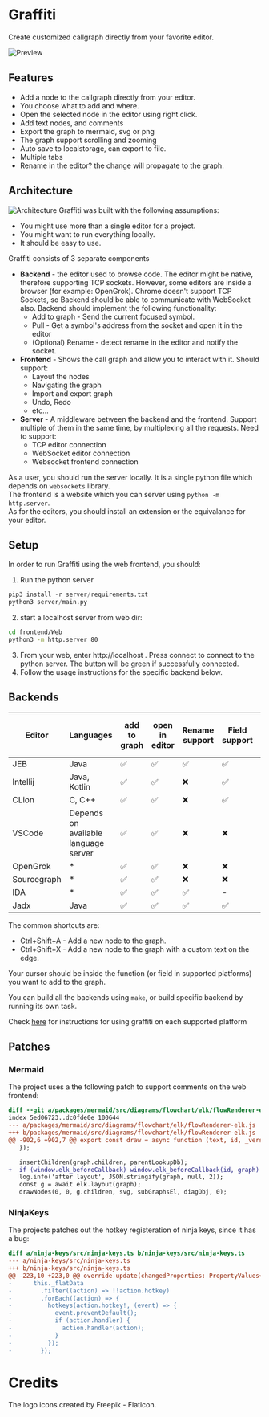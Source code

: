 Graffiti
========
Create customized callgraph directly from your favorite editor.

![Preview](docs/images/screenshots/screenshot.png)

## Features
* Add a node to the callgraph directly from your editor. 
* You choose what to add and where.
* Open the selected node in the editor using right click.
* Add text nodes, and comments
* Export the graph to mermaid, svg or png 
* The graph support scrolling and zooming
* Auto save to localstorage, can export to file.
* Multiple tabs
* Rename in the editor? the change will propagate to the graph.

## Architecture
![Architecture](docs/images/architecture.svg)
Graffiti was built with the following assumptions:
- You might use more than a single editor for a project.
- You might want to run everything locally.
- It should be easy to use.

Graffiti consists of 3 separate components
- **Backend** - the editor used to browse code. The editor might be native, therefore supporting TCP sockets. However, some editors are inside a browser (for example: OpenGrok). Chrome doesn't support TCP Sockets, so Backend should be able to communicate with WebSocket also. Backend should implement the following functionality:
    - Add to graph - Send the current focused symbol.
    - Pull - Get a symbol's address from the socket and open it in the editor
    - (Optional) Rename - detect rename in the editor and notify the socket.
- **Frontend** - Shows the call graph and allow you to interact with it. Should support:
    - Layout the nodes
    - Navigating the graph
    - Import and export graph
    - Undo, Redo
    - etc...
- **Server** - A middleware between the backend and the frontend. Support multiple of them in the same time, by multiplexing all the requests.
Need to support:
    - TCP editor connection
    - WebSocket editor connection
    - Websocket frontend connection

As a user, you should run the server locally. It is a single python file which depends on `websockets` library.  
The frontend is a website which you can server using `python -m http.server`.  
As for the editors, you should install an extension or the equivalance for your editor.

## Setup
In order to run Graffiti using the web frontend, you should:

1. Run the python server
```python
pip3 install -r server/requirements.txt
python3 server/main.py
```
2. start a localhost server from web dir:
```bash
cd frontend/Web
python3 -m http.server 80
```
3. From your web, enter http://localhost . Press connect to connect to the python server. The button will be green if successfully connected.
4. Follow the usage instructions for the specific backend below.

## Backends
| Editor      | Languages                            | add to graph | open in editor | Rename support | Field support | Add line to graph | Add xrefs |Socket type |
| ----------- | ------------------------------------ | ------------ | -------------- | -------------- | ------------- | ----------------- | --------- | ---------- |
| JEB         | Java                                 | ✅           | ✅            | ✅            | ✅            | ✅                |    ✅    | TCP        |
| Intellij    | Java, Kotlin                         | ✅           | ✅            | ❌            | ✅            | ✅                |    ✅    | TCP        |
| CLion       | C, C++                               | ✅           | ✅            | ❌            | ✅            | ✅                |    ❌    | TCP        |
| VSCode      | Depends on available language server | ✅           | ✅            | ❌            | ❌            | ✅                |    ❌    | TCP        |
| OpenGrok    | *                                    | ✅           | ✅            | ❌            | ❌            | ✅                |    ❌    | Websocket  |
| Sourcegraph | *                                    | ✅           | ✅            | ❌            | ❌            | ✅                |    ❌    | Websocket  |
| IDA         | *                                    | ✅           | ✅            | ✅            | -             | ✅                |    ✅    | TCP        |
| Jadx        | Java                                 | ✅           | ✅            | ✅            | ✅            | ❌                |    ✅    | TCP        |

The common shortcuts are:
* Ctrl+Shift+A - Add a new node to the graph.
* Ctrl+Shift+X - Add a new node to the graph with a custom text on the edge.

Your cursor should be inside the function (or field in supported platforms) you want to add to the graph.

You can build all the backends using `make`, or build specific backend by running its own task.

Check [here](docs/platforms) for instructions for using graffiti on each supported platform

## Patches
### Mermaid
The project uses a the following patch to support comments on the web frontend:
```diff
diff --git a/packages/mermaid/src/diagrams/flowchart/elk/flowRenderer-elk.js b/packages/mermaid/src/diagrams/flowchart/elk/flowRenderer-elk.js
index 5ed06723..dc0fde0e 100644
--- a/packages/mermaid/src/diagrams/flowchart/elk/flowRenderer-elk.js
+++ b/packages/mermaid/src/diagrams/flowchart/elk/flowRenderer-elk.js
@@ -902,6 +902,7 @@ export const draw = async function (text, id, _version, diagObj) {
   });

   insertChildren(graph.children, parentLookupDb);
+  if (window.elk_beforeCallback) window.elk_beforeCallback(id, graph)
   log.info('after layout', JSON.stringify(graph, null, 2));
   const g = await elk.layout(graph);
   drawNodes(0, 0, g.children, svg, subGraphsEl, diagObj, 0);
```
### NinjaKeys
The projects patches out the hotkey registeration of ninja keys, since it has a bug:
```diff
diff a/ninja-keys/src/ninja-keys.ts b/ninja-keys/src/ninja-keys.ts
--- a/ninja-keys/src/ninja-keys.ts
+++ b/ninja-keys/src/ninja-keys.ts
@@ -223,10 +223,0 @@ override update(changedProperties: PropertyValues<this>) {
-      this._flatData
-        .filter((action) => !!action.hotkey)
-        .forEach((action) => {
-          hotkeys(action.hotkey!, (event) => {
-            event.preventDefault();
-            if (action.handler) {
-              action.handler(action);
-            }
-          });
-        });
```

# Credits
The logo icons created by Freepik - Flaticon.
